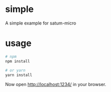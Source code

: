 # simple

A simple example for satum-micro

# usage

```bash
# npm
npm install

# or yarn
yarn install
```

Now open [http://localhost:1234/](http://localhost:1234/) in your browser.
